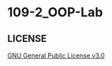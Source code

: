 # 109-2_OOP-Lab


## LICENSE
[GNU General Public License v3.0](https://github.com/Ming119/109-2_OOP-Lab/blob/main/LICENSE)
